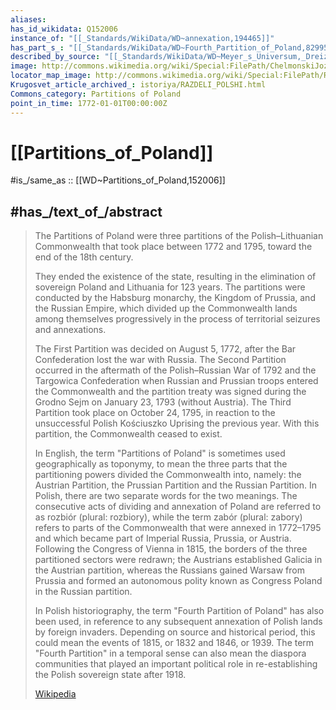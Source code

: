 ```yaml
---
aliases:
has_id_wikidata: Q152006
instance_of: "[[_Standards/WikiData/WD~annexation,194465]]"
has_part_s_: "[[_Standards/WikiData/WD~Fourth_Partition_of_Poland,829953]]"
described_by_source: "[[_Standards/WikiData/WD~Meyer_s_Universum,_Dreizehnter_Band,135617903]]"
image: http://commons.wikimedia.org/wiki/Special:FilePath/ChelmonskiJozef.1875.KazimierzPulaskiPodCzestochowa.jpg
locator_map_image: http://commons.wikimedia.org/wiki/Special:FilePath/Rzeczpospolita%20Rozbiory%203.png
Krugosvet_article_archived_: istoriya/RAZDELI_POLSHI.html
Commons_category: Partitions of Poland
point_in_time: 1772-01-01T00:00:00Z
---
```


# [[Partitions_of_Poland]] 

#is_/same_as :: [[WD~Partitions_of_Poland,152006]] 

## #has_/text_of_/abstract 

> The Partitions of Poland were three partitions of the Polish–Lithuanian Commonwealth 
> that took place between 1772 and 1795, toward the end of the 18th century. 
> 
> They ended the existence of the state, 
> resulting in the elimination of sovereign Poland and Lithuania for 123 years. 
> The partitions were conducted by the Habsburg monarchy, the Kingdom of Prussia, 
> and the Russian Empire, which divided up the Commonwealth lands among themselves progressively in the process of territorial seizures and annexations.
>
> The First Partition was decided on August 5, 1772, after the Bar Confederation lost the war with Russia. 
> The Second Partition occurred in the aftermath of the Polish–Russian War of 1792 and the Targowica Confederation when Russian and Prussian troops entered the Commonwealth and the partition treaty was signed during the Grodno Sejm on January 23, 1793 (without Austria). The Third Partition took place on October 24, 1795, in reaction to the unsuccessful Polish Kościuszko Uprising the previous year. With this partition, the Commonwealth ceased to exist.
>
> In English, the term "Partitions of Poland" is sometimes used geographically as toponymy, to mean the three parts that the partitioning powers divided the Commonwealth into, namely:  the Austrian Partition, the Prussian Partition and the Russian Partition. In Polish, there are two separate words for the two meanings. The consecutive acts of dividing and annexation of Poland are referred to as rozbiór (plural: rozbiory), while the term zabór (plural: zabory) refers to parts of the Commonwealth that were annexed in 1772–1795 and which became part of Imperial Russia, Prussia, or Austria. Following the Congress of Vienna in 1815, the borders of the three partitioned sectors were redrawn; the Austrians established Galicia in the Austrian partition, whereas the Russians gained Warsaw from Prussia and formed an autonomous polity known as Congress Poland in the Russian partition.
>
> In Polish historiography, the term "Fourth Partition of Poland" has also been used, in reference to any subsequent annexation of Polish lands by foreign invaders. Depending on source and historical period, this could mean the events of 1815, or 1832 and 1846, or 1939. The term "Fourth Partition" in a temporal sense can also mean the diaspora communities that played an important political role in re-establishing the Polish sovereign state after 1918.
>
> [Wikipedia](https://en.wikipedia.org/wiki/Partitions%20of%20Poland) 

